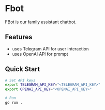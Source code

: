 Fbot
====

FBot is our family assistant chatbot.

## Features

- uses Telegram API for user interaction
- uses OpenAI API for prompt

## Quick Start


```sh
# Set API keys
export TELEGRAM_API_KEY="<TELEGRAM_API_KEY>"
export OPENAI_API_KEY="<OPENAI_API_KEY>"

# Run
go run .
```